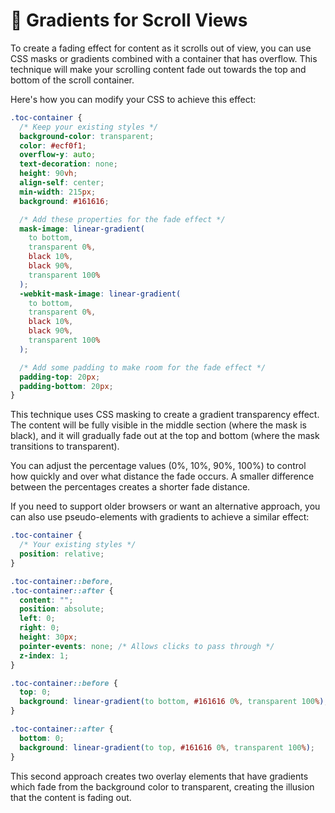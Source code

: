 #  Gradients for Scroll Views

To create a fading effect for content as it scrolls out of view, you can use CSS masks or gradients combined with a container that has overflow. This technique will make your scrolling content fade out towards the top and bottom of the scroll container.

Here's how you can modify your CSS to achieve this effect:

```css
.toc-container {
  /* Keep your existing styles */
  background-color: transparent;
  color: #ecf0f1;
  overflow-y: auto;
  text-decoration: none;
  height: 90vh;
  align-self: center;
  min-width: 215px;
  background: #161616;

  /* Add these properties for the fade effect */
  mask-image: linear-gradient(
    to bottom,
    transparent 0%,
    black 10%,
    black 90%,
    transparent 100%
  );
  -webkit-mask-image: linear-gradient(
    to bottom,
    transparent 0%,
    black 10%,
    black 90%,
    transparent 100%
  );

  /* Add some padding to make room for the fade effect */
  padding-top: 20px;
  padding-bottom: 20px;
}
```

This technique uses CSS masking to create a gradient transparency effect. The content will be fully visible in the middle section (where the mask is black), and it will gradually fade out at the top and bottom (where the mask transitions to transparent).

You can adjust the percentage values (0%, 10%, 90%, 100%) to control how quickly and over what distance the fade occurs. A smaller difference between the percentages creates a shorter fade distance.

If you need to support older browsers or want an alternative approach, you can also use pseudo-elements with gradients to achieve a similar effect:

```css
.toc-container {
  /* Your existing styles */
  position: relative;
}

.toc-container::before,
.toc-container::after {
  content: "";
  position: absolute;
  left: 0;
  right: 0;
  height: 30px;
  pointer-events: none; /* Allows clicks to pass through */
  z-index: 1;
}

.toc-container::before {
  top: 0;
  background: linear-gradient(to bottom, #161616 0%, transparent 100%);
}

.toc-container::after {
  bottom: 0;
  background: linear-gradient(to top, #161616 0%, transparent 100%);
}
```

This second approach creates two overlay elements that have gradients which fade from the background color to transparent, creating the illusion that the content is fading out.
